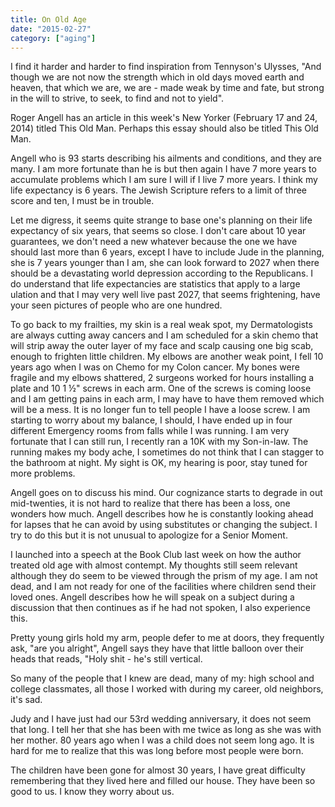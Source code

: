 ```yaml
---
title: On Old Age
date: "2015-02-27"
category: ["aging"]
---
```


I find it harder and harder to find inspiration from Tennyson's Ulysses, "And though we are not now the strength which in old days moved earth and heaven, that which we are, we are -  made weak by time and fate, but strong in the will to strive, to seek, to find and not to yield".

Roger Angell has an article in this week's New Yorker (February 17 and 24, 2014) titled This Old Man.  Perhaps this essay should also be titled This Old Man.

Angell who is 93 starts describing his ailments and conditions, and they are many.  I am more fortunate than he is but then again I have 7 more years to accumulate problems which I am sure I will if I live 7 more years.  I think my life expectancy is 6 years.  The Jewish Scripture refers to a limit of three score and ten, I must be in trouble.

Let me digress, it seems quite strange to base one's planning on their life expectancy of six years, that seems so close.  I don't care about 10 year guarantees, we don't need a new whatever because the one we have should last more than 6 years, except I have to include Jude in the planning, she is 7 years younger than I am, she can look forward to 2027 when there should be a devastating world depression according to the Republicans.  I do understand that life expectancies are statistics that apply to a large ulation and that I may very well live past 2027, that seems frightening, have your seen pictures of people who are one hundred.

To go back to my frailties, my skin is a real weak spot, my Dermatologists are always cutting away cancers and I am scheduled for a skin chemo that will strip away the outer layer of my face and scalp causing one big scab, enough to frighten little children.  My elbows are another weak point, I fell 10 years ago when I was on Chemo for my Colon cancer.  My bones were fragile and my elbows shattered, 2 surgeons worked for hours installing a plate and 10 1 ½" screws in  each arm.  One of the screws is coming loose and I am getting pains in each arm, I may have to have them removed which will be a mess.  It is no longer fun to tell people I have a loose screw.  I am starting to worry about my balance, I should, I have ended up in four different Emergency rooms from falls while I was running.  I am very fortunate that I can still run, I recently ran a 10K with my Son-in-law.  The running makes my body ache, I sometimes do not think that I can stagger to the bathroom at night.  My sight is OK, my hearing is poor, stay tuned for more problems.

Angell goes on to discuss his mind.  Our cognizance starts to degrade in out mid-twenties, it is not hard to realize that there has been a loss, one wonders how much.  Angell describes how he is constantly looking ahead for lapses that he can avoid by using substitutes or changing the subject.  I try to do this but it is not unusual to apologize for a Senior Moment.

I launched into a speech at the Book Club last week on how the author treated old age with almost contempt.  My thoughts still seem relevant although they do seem to be viewed through the prism of my age.  I am not dead, and I am not ready for one of the facilities where children send their loved ones.  Angell describes how he will speak on a subject during a discussion that then continues as if he had not spoken, I also experience this.

 Pretty young girls hold my arm, people defer to me at doors, they frequently ask, "are you alright", Angell says they have that little balloon over their heads that reads, "Holy shit - he's still vertical.

So many of the people that I knew are dead, many of my: high school and college classmates, all those I worked with during my career, old neighbors, it's sad.

Judy and I have just had our 53rd wedding anniversary, it does not seem that long.  I tell her that she has been with me twice as long as she was with her mother.  80 years ago when I was a child does not seem long ago. It is hard for me to realize that this was long before most people were born.

The children have been gone for almost 30 years, I have great difficulty remembering that they lived here and filled our house.  They have been so good to us.  I know they worry about us.  
